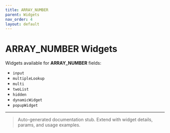 ```yaml
---
title: ARRAY_NUMBER
parent: Widgets
nav_order: 4
layout: default
---
```


# ARRAY_NUMBER Widgets

Widgets available for **ARRAY_NUMBER** fields:

- `input`
- `multipleLookup`
- `multi`
- `twoList`
- `hidden`
- `dynamicWidget`
- `popupWidget`

---

> Auto-generated documentation stub. Extend with widget details, params, and usage examples.
